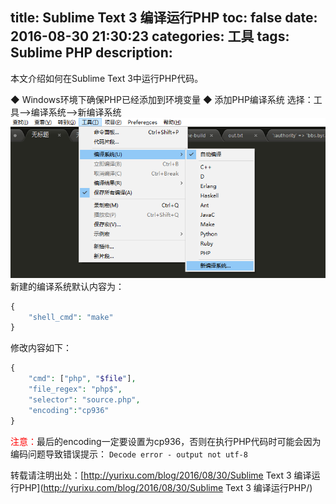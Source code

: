title: Sublime Text 3 编译运行PHP
toc: false
date: 2016-08-30 21:30:23
categories: 工具 
tags: Sublime PHP
description:
---

本文介绍如何在Sublime Text 3中运行PHP代码。
<!--more-->
◆ Windows环境下确保PHP已经添加到环境变量
◆ 添加PHP编译系统
选择：工具——>编译系统——>新编译系统
![](/img/article/Sublime.png)
新建的编译系统默认内容为：
```php
{
	"shell_cmd": "make"
}
```
修改内容如下：
```php
{
	"cmd": ["php", "$file"], 
    "file_regex": "php$", 
    "selector": "source.php",
    "encoding":"cp936"
}
```
<font color=red>注意：</font>最后的encoding一定要设置为cp936，否则在执行PHP代码时可能会因为编码问题导致错误提示：
`Decode error - output not utf-8`

转载请注明出处：[http://yurixu.com/blog/2016/08/30/Sublime Text 3 编译运行PHP](http://yurixu.com/blog/2016/08/30/Sublime Text 3 编译运行PHP/)